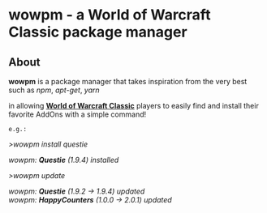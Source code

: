 # **wowpm** - a World of Warcraft Classic package manager

## About

**wowpm** is a package manager that takes inspiration from the very best such as *npm*, *apt-get*, *yarn*

in allowing [**World of Warcraft Classic**](https://worldofwarcraft.com/en-us/) players to easily find and install their favorite AddOns with a simple command!

    e.g.:

   *>wowpm install questie*  

   *wowpm: **Questie** (1.9.4) installed*

   *>wowpm update*  

   *wowpm: **Questie** (1.9.2 -> 1.9.4) updated*  
   *wowpm: **HappyCounters** (1.0.0 -> 2.0.1) updated*


